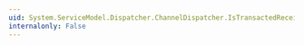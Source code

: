```yaml
---
uid: System.ServiceModel.Dispatcher.ChannelDispatcher.IsTransactedReceive
internalonly: False
---
```

